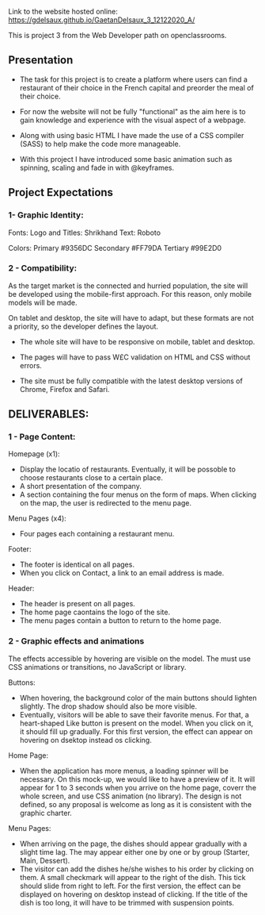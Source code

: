 Link to the website hosted online: https://gdelsaux.github.io/GaetanDelsaux_3_12122020_A/

This is project 3 from the Web Developer path on openclassrooms.

## Presentation ##

   - The task for this project is to create a platform where users can find a restaurant of their choice in the French capital and preorder the meal of their choice.

   - For now the website will not be fully "functional" as the aim here is to gain knowledge and experience with the visual aspect of a webpage.

   - Along with using basic HTML I have made the use of a CSS compiler (SASS) to help make the code more manageable.

   - With this project I have introduced some basic animation such as spinning, scaling and fade in with @keyframes.


## Project Expectations ##

### 1- Graphic Identity: ###

Fonts:
Logo and Titles: Shrikhand
Text: Roboto

Colors:
Primary #9356DC
Secondary #FF79DA
Tertiary #99E2D0
				

### 2 - Compatibility: ###

As the target market is the connected and hurried population, the site will be developed using the mobile-first approach. For this reason, only mobile models will be made.

On tablet and desktop, the site will have to adapt, but these formats are not a priority, so the developer defines the layout.

   - The whole site will have to be responsive on mobile, tablet and desktop.
    
   - The pages will have to pass W£C validation on HTML and CSS without errors.
    
   - The site must be fully compatible with the latest desktop versions of Chrome, Firefox and     Safari.
    

## DELIVERABLES: ##

### 1 - Page Content: ###

Homepage (x1):

   - Display the locatio of restaurants. Eventually, it will be possoble to choose restaurants close to a certain place.
   - A short presentation of the company.
   - A section containing the four menus on the form of maps. When clicking on the map, the user is redirected to the menu page.
    
Menu Pages (x4):

   - Four pages each containing a restaurant menu.
    
Footer:

   - The footer is identical on all pages.
   - When you click on Contact, a link to an email address is made.
    
Header:

   - The header is present on all pages.
   - The home page caontains the logo of the site.
   - The menu pages contain a button to return to the home page.
    
    
### 2 - Graphic effects and animations ###

The effects accessible by hovering are visible on the model. The must use CSS animations or transitions, no JavaScript or library.

Buttons:

   - When hovering, the background color of the main buttons should lighten slightly. The drop shadow should also be more visible.
   - Eventually, visitors will be able to save their favorite menus. For that, a heart-shaped Like button is present on the model. When you click on it, it should fill up gradually. For this first version, the effect can appear on hovering on dsektop instead os clicking.
    
Home Page:

   - When the application has more menus, a loading spinner will be necessary. On this mock-up, we would like to have a preview of it. It will appear for 1 to 3 seconds when you arrive on the home page, coverr the whole screen, and use CSS animation (no library). The design is not defined, so any proposal is welcome as long as it is consistent with the graphic charter.
    
Menu Pages:

   - When arriving on the page, the dishes should appear gradually with a slight time lag. The may appear either one by one or by group (Starter, Main, Dessert).
   - The visitor can add the dishes he/she wishes to his order by clicking on them. A small checkmark will appear to the right of the dish. This tick should slide from right to left. For the first version, the effect can be displayed on hovering on desktop instead of clicking. If the title of the dish is too long, it will have to be trimmed with suspension points.
    
